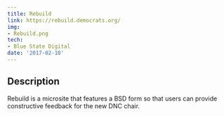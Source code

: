 ```yaml
---
title: Rebuild
link: https://rebuild.democrats.org/
img:
- Rebuild.png
tech:
- Blue State Digital
date: '2017-02-10'
---
```


## Description
Rebuild is a microsite that features a BSD form so that users can provide constructive feedback for the new DNC chair.
